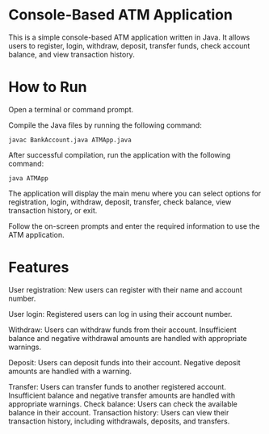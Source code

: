 # Console-Based ATM Application
This is a simple console-based ATM application written in Java. 
It allows users to register, login, withdraw, deposit, transfer funds, check account balance, and view transaction history.

# How to Run
Open a terminal or command prompt.

Compile the Java files by running the following command:

	javac BankAccount.java ATMApp.java

After successful compilation, run the application with the following command:

	java ATMApp

The application will display the main menu where you can select options for registration, login, withdraw, deposit, transfer, check balance, view transaction history, or exit.

Follow the on-screen prompts and enter the required information to use the ATM application.

# Features
User registration: New users can register with their name and account number.

User login: Registered users can log in using their account number.

Withdraw: Users can withdraw funds from their account. Insufficient balance and negative withdrawal amounts are handled with appropriate warnings.

Deposit: Users can deposit funds into their account. Negative deposit amounts are handled with a warning.

Transfer: Users can transfer funds to another registered account. Insufficient balance and negative transfer amounts are handled with appropriate warnings.
Check balance: Users can check the available balance in their account.
Transaction history: Users can view their transaction history, including withdrawals, deposits, and transfers.
